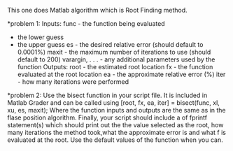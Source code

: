 This one does Matlab algorithm which is Root Finding method. 


 *problem 1: Inputs:
func - the function being evaluated
 - the lower guess
 - the upper guess
es - the desired relative error (should default to 0.0001%)
maxit - the maximum number of iterations to use (should default to 200)
varargin, . . . - any additional parameters used by the function
Outputs:
root - the estimated root location
fx - the function evaluated at the root location
ea - the approximate relative error (%)
iter - how many iterations were performed

 *problem 2: Use the bisect function in your script file. It is included in Matlab Grader and can be called using
[root, fx, ea, iter] = bisect(func, xl, xu, es, maxit);
Where the function inputs and outputs are the same as in the flase position algorithm.
Finally, your script should include a of fprintf statement(s) which should print out the the value selected as the root,
how many iterations the method took,what the approximate error is and what f is evaluated at the root. 
Use the default values of the function when you can.

